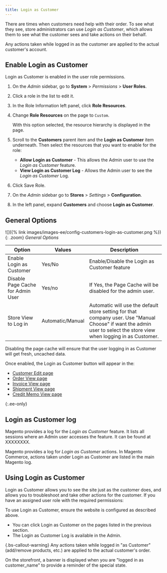 ```yaml
---
title: Login as Customer
---
```


There are times when customers need help with their order. To see what they see, store administrators can use _Login as Customer_, which allows them to see what the customer sees and take actions on their behalf.

Any actions taken while logged in as the customer are applied to the actual customer's account.

## Enable Login as Customer

Login as Customer is enabled in the user role permissions.

1. On the _Admin_ sidebar, go to **System** > _Permissions_ > **User Roles**.
1. Click a role in the list to edit it.
1. In the Role Information left panel, click **Role Resources**.

1. Change **Role Resources** on the page to `Custom`.

   With this option selected, the resource hierarchy is displayed in the page. 
1. Scroll to the  **Customers**  parent item and the **Login as Customer** item underneath. Then select the resources that you want to enable for the role:
   * **Allow Login as Customer** - This allows the Admin user to use the _Login as Customer_ feature.
   * **View Login as Customer Log** - Allows the Admin user to see the _Login as Customer_ Log.
1. Click <span class="btn">Save Role</span>.
1. On the _Admin_ sidebar go to  **Stores** > _Settings_ > **Configuration**.

1. In the left panel, expand **Customers** and choose  **Login as Customer**.

## General Options

![]({% link images/images-ee/config-customers-login-as-customer.png %}){: .zoom}
_General Options_

| Option | Values | Description |
|-- | -- | -- |
| Enable Login as Customer | Yes/No | Enable/Disable the Login as Customer feature |
| Disable Page Cache for Admin User | Yes/no | If Yes, the Page Cache will be disabled for the admin user. |
| Store View to Log in | Automatic/Manual | Automatic will use the default store setting for that company user. Use "Manual Choose" if want the admin user to select the store view when logging in as Customer. |

Disabling the page cache will ensure that the user logging in as Customer will get fresh, uncached data.

Once enabled, the Login as Customer button will appear in the:

*  [Customer Edit page](https://docs.magento.com/m2/ce/user_guide/customers/customer-account-update.html)
*  [Order View page](https://docs.magento.com/m2/ce/user_guide/sales/order-processing.html#view-an-order)
*  [Invoice View page](https://docs.magento.com/m2/ce/user_guide/sales/invoice-create.html)
*  [Shipment View page](https://docs.magento.com/m2/ce/user_guide/sales/shipments-create.html)
*  [Credit Memo View page](https://docs.magento.com/m2/ce/user_guide/sales/credit-memo-create.html)

{:.ee-only}
## Login as Customer log

Magento provides a log for the _Login as Customer_ feature. It lists all sessions where an Admin user accesses the feature. It can be found at XXXXXXXX.

Magento provides a log for _Login as Customer_ actions. In Magento Commerce, actions taken under Login as Customer are listed in the main Magento log.

## Using Login as Customer

Login as Customer allows you to see the site just as the customer does, and allows you to troubleshoot and take other actions for the customer. If you have an assigned user role with the required permissions:

To use Login as Customer, ensure the website is configured as described above.

* You can click <span class="btn">Login as Customer</span> on the pages listed in the previous section.
* The Login as Customer Log is available in the Admin.

{.bs-callout-warning}
Any actions taken while logged in "as Customer" (add/remove products, etc.) are applied to the actual customer's order.

On the storefront, a banner is displayed when you are "logged in as customer_name" to provide a reminder of the special state.
